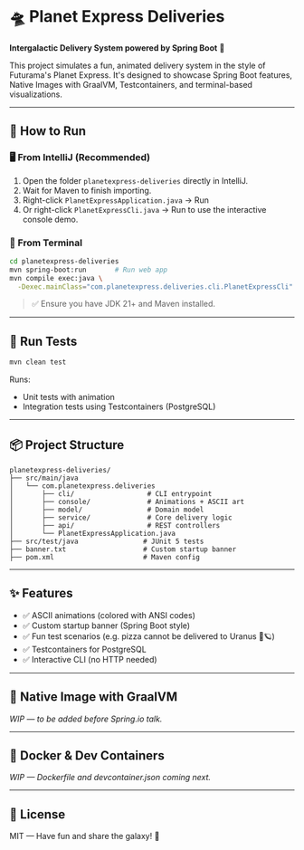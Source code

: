 # 🛸 Planet Express Deliveries

**Intergalactic Delivery System powered by Spring Boot** 🚀

This project simulates a fun, animated delivery system in the style of Futurama's Planet Express. It's designed to showcase Spring Boot features, Native Images with GraalVM, Testcontainers, and terminal-based visualizations.

---

## 🚀 How to Run

### 🖥️ From IntelliJ (Recommended)

1. Open the folder `planetexpress-deliveries` directly in IntelliJ.
2. Wait for Maven to finish importing.
3. Right-click `PlanetExpressApplication.java` → Run
4. Or right-click `PlanetExpressCli.java` → Run to use the interactive console demo.

### 🔧 From Terminal

```bash
cd planetexpress-deliveries
mvn spring-boot:run       # Run web app
mvn compile exec:java \
  -Dexec.mainClass="com.planetexpress.deliveries.cli.PlanetExpressCli"  # Run CLI
```

> ✅ Ensure you have JDK 21+ and Maven installed.

---

## 🧪 Run Tests

```bash
mvn clean test
```

Runs:
- Unit tests with animation
- Integration tests using Testcontainers (PostgreSQL)

---

## 📦 Project Structure

```
planetexpress-deliveries/
├── src/main/java
│   └── com.planetexpress.deliveries
│       ├── cli/                  # CLI entrypoint
│       ├── console/              # Animations + ASCII art
│       ├── model/                # Domain model
│       ├── service/              # Core delivery logic
│       ├── api/                  # REST controllers
│       └── PlanetExpressApplication.java
├── src/test/java                # JUnit 5 tests
├── banner.txt                   # Custom startup banner
├── pom.xml                      # Maven config
```

---

## ✨ Features

- ✅ ASCII animations (colored with ANSI codes)
- ✅ Custom startup banner (Spring Boot style)
- ✅ Fun test scenarios (e.g. pizza cannot be delivered to Uranus 🍕🪐)
- ✅ Testcontainers for PostgreSQL
- ✅ Interactive CLI (no HTTP needed)

---

## 🧊 Native Image with GraalVM

_WIP — to be added before Spring.io talk._

---

## 🐳 Docker & Dev Containers

_WIP — Dockerfile and devcontainer.json coming next._

---

## 📖 License

MIT — Have fun and share the galaxy! 🌌

